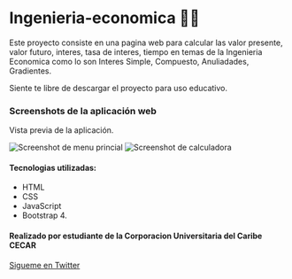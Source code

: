 # Ingenieria-economica 👨‍💻

Este proyecto consiste en una pagina web para calcular las valor presente, valor futuro, interes, tasa de interes, tiempo en temas de la Ingenieria Economica como lo son Interes Simple, Compuesto, Anuliadades, Gradientes.

Siente te libre de descargar el proyecto para uso educativo. 

### Screenshots de la aplicación web

Vista previa de la aplicación.

![Screenshot de menu princial](docs/back-white.png)
![Screenshot de calculadora](docs/calculadora.pejg)

#### Tecnologias utilizadas:
- HTML
- CSS
- JavaScript
- Bootstrap 4.

#### Realizado por estudiante de la Corporacion Universitaria del Caribe CECAR
[Sigueme en Twitter](https://twitter.com/G2Pertu)
